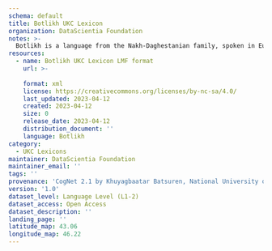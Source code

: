 ```yaml
---
schema: default
title: Botlikh UKC Lexicon
organization: DataScientia Foundation
notes: >-
  Botlikh is a language from the Nakh-Daghestanian family, spoken in Eurasia. The UKC Lexicon of Botlikh is represented as a lexico-semantic network. It consists of words, word senses, synsets, as well as sense-level and synset-level relationships.
resources:
  - name: Botlikh UKC Lexicon LMF format
    url: >-
      
    format: xml
    license: https://creativecommons.org/licenses/by-nc-sa/4.0/
    last_updated: 2023-04-12
    created: 2023-04-12
    size: 0
    release_date: 2023-04-12
    distribution_document: ''
    language: Botlikh
category:
  - UKC Lexicons
maintainer: DataScientia Foundation
maintainer_email: ''
tags: ''
provenance: 'CogNet 2.1 by Khuyagbaatar Batsuren, National University of Mongolia (http://cognet.ukc.disi.unitn.it); Princeton WordNet 2.1 by Princeton University (https://wordnet.princeton.edu)'
version: '1.0'
dataset_level: Language Level (L1-2)
dataset_access: Open Access
dataset_description: ''
landing_page: ''
latitude_map: 43.06
longitude_map: 46.22
---
```

